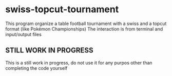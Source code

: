 # swiss-topcut-tournament
This program organize a table football tournament with a swiss and a topcut format (like Pokémon Championships)
The interaction is from terminal and input/output files

## STILL WORK IN PROGRESS
This is a still work in progress, do not use it for any purpos other than completing the code yourself
